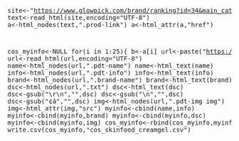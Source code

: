<script type="text/javascript">
  var str="";
  for(var i=1; i<=68; i++){
        var number = i;
        var length = 5;

        number=number+"";
        var str1=""
        for(var j=0;j<length-number.length;j++){
          str1=str1+"0";
        }
        str1=str1+number;
    str+="<img src='./images/"+str1+".jpg'/>;
  }
  document.getElementById("re").innerHTML = str;
</script>
<div id='re'></div>
<pre>



site<-"https://www.glowpick.com/brand/ranking?id=34&main_category_id=1&sub_category_id=4"
text<-read_html(site,encoding="UTF-8")
a<-html_nodes(text,".prod-link")
a<-html_attr(a,"href")

cos_myinfo<-NULL
for(i in 1:25){
  b<-a[i]
  url<-paste("https://www.glowpick.com",b,sep="")
  url<-read_html(url,encoding="UTF-8")
  name<-html_nodes(url,".pdt-name")
  name<-html_text(name)
  info<-html_nodes(url,".pdt-info")
  info<-html_text(info)
  brand<-html_nodes(url,".brand-name")
  brand<-html_text(brand)
  dsc<-html_nodes(url,".txt")
  dsc<-html_text(dsc)
  dsc<-gsub("\r\n","",dsc)
  dsc<-gsub("\n","",dsc)
  dsc<-gsub("¢â","",dsc)
  img<-html_nodes(url,".pdt-img img")
  img<-html_attr(img,"src")
  myinfo<-cbind(name,info)
  myinfo<-cbind(myinfo,brand)
  myinfo<-cbind(myinfo,dsc)
  myinfo<-cbind(myinfo,img)
  cos_myinfo<-rbind(cos_myinfo,myinfo)
}
write.csv(cos_myinfo,"cos_skinfood_creamgel.csv")


</pre>
